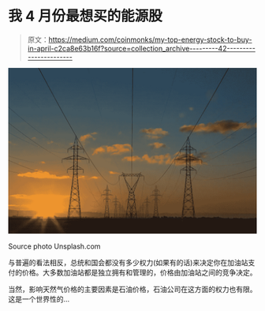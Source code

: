# 我 4 月份最想买的能源股

> 原文：<https://medium.com/coinmonks/my-top-energy-stock-to-buy-in-april-c2ca8e63b16f?source=collection_archive---------42----------------------->

![](img/597ca9d12c1c88a708a5bf1b25ac6da8.png)

Source photo Unsplash.com

与普遍的看法相反，总统和国会都没有多少权力(如果有的话)来决定你在加油站支付的价格。大多数加油站都是独立拥有和管理的，价格由加油站之间的竞争决定。

当然，影响天然气价格的主要因素是石油价格，石油公司在这方面的权力也有限。这是一个世界性的…